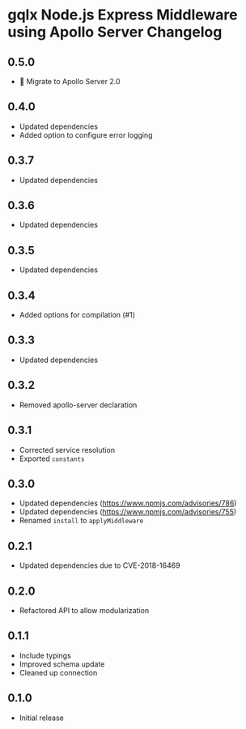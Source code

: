 # gqlx Node.js Express Middleware using Apollo Server Changelog

## 0.5.0

- 🚀 Migrate to Apollo Server 2.0

## 0.4.0

- Updated dependencies
- Added option to configure error logging

## 0.3.7

- Updated dependencies

## 0.3.6

- Updated dependencies

## 0.3.5

- Updated dependencies

## 0.3.4

- Added options for compilation (#1)

## 0.3.3

- Updated dependencies

## 0.3.2

- Removed apollo-server declaration

## 0.3.1

- Corrected service resolution
- Exported `constants`

## 0.3.0

- Updated dependencies (https://www.npmjs.com/advisories/786)
- Updated dependencies (https://www.npmjs.com/advisories/755)
- Renamed `install` to `applyMiddleware`

## 0.2.1

- Updated dependencies due to CVE-2018-16469

## 0.2.0

- Refactored API to allow modularization

## 0.1.1

- Include typings
- Improved schema update
- Cleaned up connection

## 0.1.0

- Initial release
